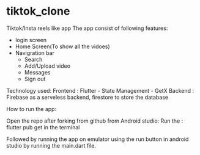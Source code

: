 # tiktok_clone
 Tiktok/Insta reels like app
 The app consist of following features:
  - login screen
  - Home Screen(To show all the vidoes) 
  - Navigration bar
    - Search 
    - Add/Upload video
    - Messages
    - Sign out

Technology used:
Frontend : Flutter 
           - State Management - GetX
Backend : Firebase as a serveless backend, firestore to store the database

How to run the app:

Open the repo after forking from github from Android studio: 
Run the : 
  flutter pub get in the terminal

Followed by running the app on emulator using the run button in android studio by running the main.dart file.
